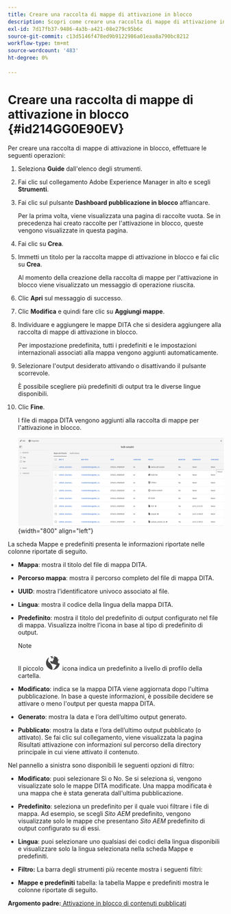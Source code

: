 ```yaml
---
title: Creare una raccolta di mappe di attivazione in blocco
description: Scopri come creare una raccolta di mappe di attivazione in blocco
exl-id: 7d17fb37-9486-4a3b-a421-08e279c95b6c
source-git-commit: c13d5146f478ed9b9122986a01eaa8a790bc8212
workflow-type: tm+mt
source-wordcount: '483'
ht-degree: 0%

---
```


# Creare una raccolta di mappe di attivazione in blocco {#id214GG0E90EV}

Per creare una raccolta di mappe di attivazione in blocco, effettuare le seguenti operazioni:

1. Seleziona **Guide** dall&#39;elenco degli strumenti.

1. Fai clic sul collegamento Adobe Experience Manager in alto e scegli **Strumenti**.

1. Fai clic sul pulsante **Dashboard pubblicazione in blocco** affiancare.

   Per la prima volta, viene visualizzata una pagina di raccolte vuota. Se in precedenza hai creato raccolte per l&#39;attivazione in blocco, queste vengono visualizzate in questa pagina.

1. Fai clic su **Crea**.

1. Immetti un titolo per la raccolta mappe di attivazione in blocco e fai clic su **Crea**.

   Al momento della creazione della raccolta di mappe per l&#39;attivazione in blocco viene visualizzato un messaggio di operazione riuscita.

1. Clic **Apri** sul messaggio di successo.

1. Clic **Modifica** e quindi fare clic su **Aggiungi mappe**.

1. Individuare e aggiungere le mappe DITA che si desidera aggiungere alla raccolta di mappe di attivazione in blocco.

   Per impostazione predefinita, tutti i predefiniti e le impostazioni internazionali associati alla mappa vengono aggiunti automaticamente.

1. Selezionare l&#39;output desiderato attivando o disattivando il pulsante scorrevole.

   È possibile scegliere più predefiniti di output tra le diverse lingue disponibili.

1. Clic **Fine**.

   I file di mappa DITA vengono aggiunti alla raccolta di mappe per l&#39;attivazione in blocco.

   ![](images/bulk-activation-collection-created.png){width="800" align="left"}


La scheda Mappe e predefiniti presenta le informazioni riportate nelle colonne riportate di seguito.

- **Mappa**: mostra il titolo del file di mappa DITA.
- **Percorso mappa**: mostra il percorso completo del file di mappa DITA.

- **UUID**: mostra l’identificatore univoco associato al file.

- **Lingua**: mostra il codice della lingua della mappa DITA.
- **Predefinito**: mostra il titolo del predefinito di output configurato nel file di mappa. Visualizza inoltre l’icona in base al tipo di predefinito di output.

  >[!NOTE]
  >
  > Il piccolo ![](images/global-preset-icon.svg) icona indica un predefinito a livello di profilo della cartella.
- **Modificato**: indica se la mappa DITA viene aggiornata dopo l&#39;ultima pubblicazione. In base a queste informazioni, è possibile decidere se attivare o meno l&#39;output per questa mappa DITA.
- **Generato**: mostra la data e l’ora dell’ultimo output generato.
- **Pubblicato**: mostra la data e l’ora dell’ultimo output pubblicato \(o attivato\). Se fai clic sul collegamento, viene visualizzata la pagina Risultati attivazione con informazioni sul percorso della directory principale in cui viene attivato il contenuto.


Nel pannello a sinistra sono disponibili le seguenti opzioni di filtro:

- **Modificato**: puoi selezionare Sì o No. Se si seleziona sì, vengono visualizzate solo le mappe DITA modificate. Una mappa modificata è una mappa che è stata generata dall&#39;ultima pubblicazione.
- **Predefinito**: seleziona un predefinito per il quale vuoi filtrare i file di mappa. Ad esempio, se scegli *Sito AEM* predefinito, vengono visualizzate solo le mappe che presentano *Sito AEM* predefinito di output configurato su di essi.
- **Lingua**: puoi selezionare uno qualsiasi dei codici della lingua disponibili e visualizzare solo la lingua selezionata nella scheda Mappe e predefiniti.

- **Filtro:** La barra degli strumenti più recente mostra i seguenti filtri:
- **Mappe e predefiniti** tabella: la tabella Mappe e predefiniti mostra le colonne riportate di seguito.

**Argomento padre:**[ Attivazione in blocco di contenuti pubblicati](conf-bulk-activation.md)

